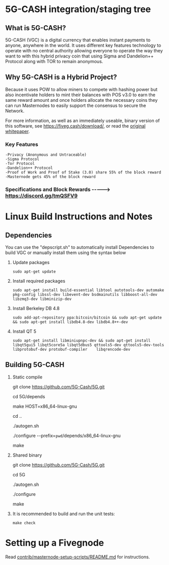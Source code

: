 5G-CASH integration/staging tree
===========================

What is 5G-CASH?
----------------
5G-CASH (VGC) is a digital currency that enables instant payments to anyone, anywhere in the world. It uses different key features technology to operate with no central authority allowing everyone to operate the way they want to with this hybrid privacy coin that using Sigma and Dandelion++ Protocol along with TOR to remain anonymous.

Why 5G-CASH is a Hybrid Project?
-------------------------------
Because it uses POW to allow miners to compete with hashing power but also incentivate holders to mint their balances with POS v3.0 to earn the same reward amount and once holders allocate the necessary coins they can run Masternodes to easily support the consensus to secure the Network.

For more information, as well as an immediately useable, binary version of
this software, see https://fiveg.cash/download/, or read the
[original whitepaper](https://fiveg.cash/5g-cash.pdf).



### Key Features
    -Privacy (Anonymous and Untraceable)
    -Sigma Protocol 
    -Tor Protocol
    -Dandelion++ Protocol
    -Proof of Work and Proof of Stake (3.0) share 55% of the block reward
    -Masternode gets 45% of the block reward

### Specifications and Block Rewards -----> https://discord.gg/tmQSFV9


Linux Build Instructions and Notes
==================================

Dependencies
----------------------
You can use the "depscript.sh" to automatically install Dependencies to build VGC or manually install them using the syntax below

1.  Update packages

        sudo apt-get update

2.  Install required packages
        
        sudo apt-get install build-essential libtool autotools-dev automake pkg-config libssl-dev libevent-dev bsdmainutils libboost-all-dev libzmq3-dev libminizip-dev

3.  Install Berkeley DB 4.8

        sudo add-apt-repository ppa:bitcoin/bitcoin && sudo apt-get update && sudo apt-get install libdb4.8-dev libdb4.8++-dev
4.  Install QT 5

        
        sudo apt-get install libminiupnpc-dev && sudo apt-get install libqt5gui5 libqt5core5a libqt5dbus5 qttools5-dev qttools5-dev-tools libprotobuf-dev protobuf-compiler    libqrencode-dev
        
        

Building 5G-CASH
----------------------

1. Static compile

    git clone https://github.com/5G-Cash/5G.git
     
    cd 5G/depends
    
    make HOST=x86_64-linux-gnu
    
    cd ..
    
    ./autogen.sh
    
    ./configure --prefix=`pwd`/depends/x86_64-linux-gnu
    
    make


2. Shared binary

    git clone https://github.com/5G-Cash/5G.git
    
    cd 5G
    
    ./autogen.sh
    
    ./configure
    
    make
    
3.  It is recommended to build and run the unit tests:

        make check


Setting up a Fivegnode
==================================

Read [contrib/masternode-setup-scripts/README.md](contrib/masternode-setup-scripts/README.md) for instructions.
